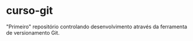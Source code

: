 # curso-git
"Primeiro" repositório controlando desenvolvimento através da ferramenta de versionamento Git.
